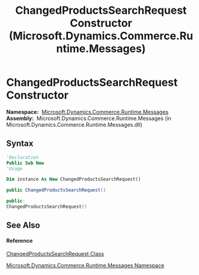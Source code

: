 ﻿---
title: ChangedProductsSearchRequest Constructor  (Microsoft.Dynamics.Commerce.Runtime.Messages)
TOCTitle: ChangedProductsSearchRequest Constructor
ms:assetid: M:Microsoft.Dynamics.Commerce.Runtime.Messages.ChangedProductsSearchRequest.#ctor
ms:mtpsurl: https://technet.microsoft.com/en-us/library/microsoft.dynamics.commerce.runtime.messages.changedproductssearchrequest.changedproductssearchrequest(v=AX.60)
ms:contentKeyID: 62210617
ms.date: 05/18/2015
mtps_version: v=AX.60
f1_keywords:
- Microsoft.Dynamics.Commerce.Runtime.Messages.ChangedProductsSearchRequest.#ctor
dev_langs:
- CSharp
- C++
- VB
---

# ChangedProductsSearchRequest Constructor

**Namespace:**  [Microsoft.Dynamics.Commerce.Runtime.Messages](microsoft-dynamics-commerce-runtime-messages-namespace.md)  
**Assembly:**  Microsoft.Dynamics.Commerce.Runtime.Messages (in Microsoft.Dynamics.Commerce.Runtime.Messages.dll)

## Syntax

``` vb
'Declaration
Public Sub New
'Usage

Dim instance As New ChangedProductsSearchRequest()
```

``` csharp
public ChangedProductsSearchRequest()
```

``` c++
public:
ChangedProductsSearchRequest()
```

## See Also

#### Reference

[ChangedProductsSearchRequest Class](changedproductssearchrequest-class-microsoft-dynamics-commerce-runtime-messages.md)

[Microsoft.Dynamics.Commerce.Runtime.Messages Namespace](microsoft-dynamics-commerce-runtime-messages-namespace.md)

